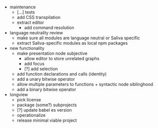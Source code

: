 * maintenance
  * [...] tests
  * add CSS transpilation
  * extract editor
    * add command resolution
* language neutrality review
  * make sure all modules are language neutral or Saliva specific
  * extract Saliva-specific modules as local npm packages
* new functionality
  * make presentation node subjective
    * allow editor to store unrelated graphs
    * add focus
    * [?] add selection
  * add function declarations and calls (identity)
  * add a unary bitwise operator
  * allow multiple parameters to functions + syntactic node siblinghood
  * add a binary bitwise operator
* longview
  * pick license
  * package (some?) subprojects
  * [?] update babel es version
  * operationalize
  * release minimal viable project
